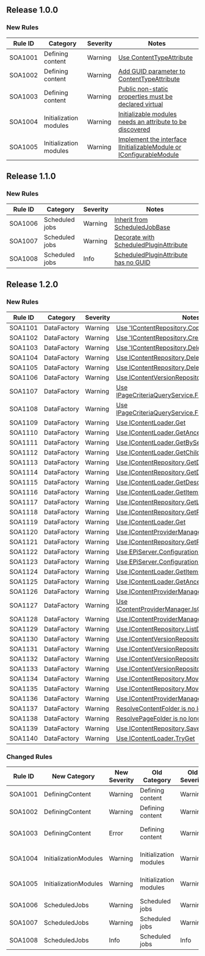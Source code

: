 ﻿## Release 1.0.0

### New Rules

Rule ID | Category | Severity | Notes
--------|----------|----------|-------
SOA1001 | Defining content | Warning | [Use ContentTypeAttribute](https://github.com/Stekeblad/stekeblad.optimizely.analyzers/blob/master/doc/Analyzers/SOA1001.md)
SOA1002 | Defining content | Warning | [Add GUID parameter to ContentTypeAttribute](https://github.com/Stekeblad/stekeblad.optimizely.analyzers/blob/master/doc/Analyzers/SOA1002.md)
SOA1003 | Defining content | Warning | [Public non-static properties must be declared virtual](https://github.com/Stekeblad/stekeblad.optimizely.analyzers/blob/master/doc/Analyzers/SOA1003.md)
SOA1004 | Initialization modules | Warning | [Initializable modules needs an attribute to be discovered](https://github.com/Stekeblad/stekeblad.optimizely.analyzers/blob/master/doc/Analyzers/SOA1004.md)
SOA1005 | Initialization modules | Warning | [Implement the interface IInitializableModule or IConfigurableModule](https://github.com/Stekeblad/stekeblad.optimizely.analyzers/blob/master/doc/Analyzers/SOA1005.md)

## Release 1.1.0

### New Rules

Rule ID | Category | Severity | Notes
--------|----------|----------|-------
SOA1006 | Scheduled jobs | Warning | [Inherit from ScheduledJobBase](https://github.com/Stekeblad/stekeblad.optimizely.analyzers/blob/master/doc/Analyzers/SOA1006.md)
SOA1007 | Scheduled jobs | Warning | [Decorate with ScheduledPluginAttribute](https://github.com/Stekeblad/stekeblad.optimizely.analyzers/blob/master/doc/Analyzers/SOA1007.md)
SOA1008 | Scheduled jobs | Info | [ScheduledPluginAttribute has no GUID](https://github.com/Stekeblad/stekeblad.optimizely.analyzers/blob/master/doc/Analyzers/SOA1008.md)

## Release 1.2.0

### New Rules
Rule ID | Category | Severity | Notes
--------|----------|----------|-------
SOA1101 | DataFactory | Warning | [Use 'IContentRepository.Copy'](https://github.com/Stekeblad/stekeblad.optimizely.analyzers/blob/master/doc/Analyzers/1101.md)
SOA1102 | DataFactory | Warning | [Use 'IContentRepository.CreateLanguageBranch'](https://github.com/Stekeblad/stekeblad.optimizely.analyzers/blob/master/doc/Analyzers/SOA1102.md)
SOA1103 | DataFactory | Warning | [Use 'IContentRepository.Delete'](https://github.com/Stekeblad/stekeblad.optimizely.analyzers/blob/master/doc/Analyzers/SOA1103.md)
SOA1104 | DataFactory | Warning | [Use IContentRepository.DeleteChildren](https://github.com/Stekeblad/stekeblad.optimizely.analyzers/blob/master/doc/Analyzers/SOA1104.md)
SOA1105 | DataFactory | Warning | [Use IContentRepository.DeleteLanguageBranch](https://github.com/Stekeblad/stekeblad.optimizely.analyzers/blob/master/doc/Analyzers/SOA1105.md)
SOA1106 | DataFactory | Warning | [Use IContentVersionRepository.Delete](https://github.com/Stekeblad/stekeblad.optimizely.analyzers/blob/master/doc/Analyzers/SOA1106.md)
SOA1107 | DataFactory | Warning | [Use IPageCriteriaQueryService.FindAllPagesWithCriteria](https://github.com/Stekeblad/stekeblad.optimizely.analyzers/blob/master/doc/Analyzers/SOA1107.md)
SOA1108 | DataFactory | Warning | [Use IPageCriteriaQueryService.FindPagesWithCriteria](https://github.com/Stekeblad/stekeblad.optimizely.analyzers/blob/master/doc/Analyzers/SOA1108.md)
SOA1109 | DataFactory | Warning | [Use IContentLoader.Get](https://github.com/Stekeblad/stekeblad.optimizely.analyzers/blob/master/doc/Analyzers/SOA1109.md)
SOA1110 | DataFactory | Warning | [Use IContentLoader.GetAncestors](https://github.com/Stekeblad/stekeblad.optimizely.analyzers/blob/master/doc/Analyzers/SOA1110.md)
SOA1111 | DataFactory | Warning | [Use IContentLoader.GetBySegment](https://github.com/Stekeblad/stekeblad.optimizely.analyzers/blob/master/doc/Analyzers/SOA1111.md)
SOA1112 | DataFactory | Warning | [Use IContentLoader.GetChildren](https://github.com/Stekeblad/stekeblad.optimizely.analyzers/blob/master/doc/Analyzers/SOA1112.md)
SOA1113 | DataFactory | Warning | [Use IContentRepository.GetDefault](https://github.com/Stekeblad/stekeblad.optimizely.analyzers/blob/master/doc/Analyzers/SOA1113.md)
SOA1114 | DataFactory | Warning | [Use IContentRepository.GetDefault](https://github.com/Stekeblad/stekeblad.optimizely.analyzers/blob/master/doc/Analyzers/SOA1114.md)
SOA1115 | DataFactory | Warning | [Use IContentLoader.GetDescendents](https://github.com/Stekeblad/stekeblad.optimizely.analyzers/blob/master/doc/Analyzers/SOA1115.md)
SOA1116 | DataFactory | Warning | [Use IContentLoader.GetItems](https://github.com/Stekeblad/stekeblad.optimizely.analyzers/blob/master/doc/Analyzers/SOA1116.md)
SOA1117 | DataFactory | Warning | [Use IContentRepository.GetLanguageBranches](https://github.com/Stekeblad/stekeblad.optimizely.analyzers/blob/master/doc/Analyzers/SOA1117.md)
SOA1118 | DataFactory | Warning | [Use IContentRepository.GetReferencesToContent](https://github.com/Stekeblad/stekeblad.optimizely.analyzers/blob/master/doc/Analyzers/SOA1118.md)
SOA1119 | DataFactory | Warning | [Use IContentLoader.Get](https://github.com/Stekeblad/stekeblad.optimizely.analyzers/blob/master/doc/Analyzers/SOA1119.md)
SOA1120 | DataFactory | Warning | [Use IContentProviderManager.GetProvider](https://github.com/Stekeblad/stekeblad.optimizely.analyzers/blob/master/doc/Analyzers/SOA1120.md)
SOA1121 | DataFactory | Warning | [Use IContentRepository.GetReferencesToContent](https://github.com/Stekeblad/stekeblad.optimizely.analyzers/blob/master/doc/Analyzers/SOA1121.md)
SOA1122 | DataFactory | Warning | [Use EPiServer.Configuration.Settings.Instance](https://github.com/Stekeblad/stekeblad.optimizely.analyzers/blob/master/doc/Analyzers/SOA1122.md)
SOA1123 | DataFactory | Warning | [Use EPiServer.Configuration.Settings.Instance](https://github.com/Stekeblad/stekeblad.optimizely.analyzers/blob/master/doc/Analyzers/SOA1123.md)
SOA1124 | DataFactory | Warning | [Use IContentLoader.GetItems](https://github.com/Stekeblad/stekeblad.optimizely.analyzers/blob/master/doc/Analyzers/SOA1124.md)
SOA1125 | DataFactory | Warning | [Use IContentLoader.GetAncestors](https://github.com/Stekeblad/stekeblad.optimizely.analyzers/blob/master/doc/Analyzers/SOA1125.md)
SOA1126 | DataFactory | Warning | [Use IContentProviderManager.HasEntryPoint](https://github.com/Stekeblad/stekeblad.optimizely.analyzers/blob/master/doc/Analyzers/SOA1126.md)
SOA1127 | DataFactory | Warning | [Use IContentProviderManager.IsCapabilitySupported](https://github.com/Stekeblad/stekeblad.optimizely.analyzers/blob/master/doc/Analyzers/SOA1127.md)
SOA1128 | DataFactory | Warning | [Use IContentProviderManager.IsWastebasket](https://github.com/Stekeblad/stekeblad.optimizely.analyzers/blob/master/doc/Analyzers/SOA1128.md)
SOA1129 | DataFactory | Warning | [Use IContentRepository.ListDelayedPublish](https://github.com/Stekeblad/stekeblad.optimizely.analyzers/blob/master/doc/Analyzers/SOA1129.md)
SOA1130 | DataFactory | Warning | [Use IContentVersionRepository.ListPublished](https://github.com/Stekeblad/stekeblad.optimizely.analyzers/blob/master/doc/Analyzers/SOA1130.md)
SOA1131 | DataFactory | Warning | [Use IContentVersionRepository.List](https://github.com/Stekeblad/stekeblad.optimizely.analyzers/blob/master/doc/Analyzers/SOA1131.md)
SOA1132 | DataFactory | Warning | [Use IContentVersionRepository.LoadPublished](https://github.com/Stekeblad/stekeblad.optimizely.analyzers/blob/master/doc/Analyzers/SOA1132.md)
SOA1133 | DataFactory | Warning | [Use IContentVersionRepository.Load](https://github.com/Stekeblad/stekeblad.optimizely.analyzers/blob/master/doc/Analyzers/SOA1133.md)
SOA1134 | DataFactory | Warning | [Use IContentRepository.Move](https://github.com/Stekeblad/stekeblad.optimizely.analyzers/blob/master/doc/Analyzers/SOA1134.md)
SOA1135 | DataFactory | Warning | [Use IContentRepository.MoveToWastbasket](https://github.com/Stekeblad/stekeblad.optimizely.analyzers/blob/master/doc/Analyzers/SOA1135.md)
SOA1136 | DataFactory | Warning | [Use IContentProviderManager.ProviderMap.Iterate](https://github.com/Stekeblad/stekeblad.optimizely.analyzers/blob/master/doc/Analyzers/SOA1136.md)
SOA1137 | DataFactory | Warning | [ResolveContentFolder is no longer supported](https://github.com/Stekeblad/stekeblad.optimizely.analyzers/blob/master/doc/Analyzers/SOA1137.md)
SOA1138 | DataFactory | Warning | [ResolvePageFolder is no longer supported](https://github.com/Stekeblad/stekeblad.optimizely.analyzers/blob/master/doc/Analyzers/SOA1138.md)
SOA1139 | DataFactory | Warning | [Use IContentRepository.Save](https://github.com/Stekeblad/stekeblad.optimizely.analyzers/blob/master/doc/Analyzers/SOA1139.md)
SOA1140 | DataFactory | Warning | [Use IContentLoader.TryGet](https://github.com/Stekeblad/stekeblad.optimizely.analyzers/blob/master/doc/Analyzers/SOA1140.md)

### Changed Rules

Rule ID | New Category | New Severity | Old Category | Old Severity | Notes
--------|--------------|--------------|--------------|--------------|-------
SOA1001 | DefiningContent | Warning | Defining content | Warning | [Use ContentTypeAttribute](https://github.com/Stekeblad/stekeblad.optimizely.analyzers/blob/master/doc/Analyzers/SOA1001.md)
SOA1002 | DefiningContent | Warning | Defining content | Warning | [Add GUID parameter to ContentTypeAttribute](https://github.com/Stekeblad/stekeblad.optimizely.analyzers/blob/master/doc/Analyzers/SOA1002.md)
SOA1003 | DefiningContent | Error | Defining content | Warning | [Public non-static properties must be declared virtual](https://github.com/Stekeblad/stekeblad.optimizely.analyzers/blob/master/doc/Analyzers/SOA1003.md)
SOA1004 | InitializationModules | Warning | Initialization modules | Warning | [Initializable modules needs an attribute to be discovered](https://github.com/Stekeblad/stekeblad.optimizely.analyzers/blob/master/doc/Analyzers/SOA1004.md)
SOA1005 | InitializationModules | Warning | Initialization modules | Warning | [Implement the interface IInitializableModule or IConfigurableModule](https://github.com/Stekeblad/stekeblad.optimizely.analyzers/blob/master/doc/Analyzers/SOA1005.md)
SOA1006 | ScheduledJobs | Warning | Scheduled jobs | Warning | [Inherit from ScheduledJobBase](https://github.com/Stekeblad/stekeblad.optimizely.analyzers/blob/master/doc/Analyzers/SOA1006.md)
SOA1007 | ScheduledJobs | Warning | Scheduled jobs | Warning | [Decorate with ScheduledPluginAttribute](https://github.com/Stekeblad/stekeblad.optimizely.analyzers/blob/master/doc/Analyzers/SOA1007.md)
SOA1008 | ScheduledJobs | Info | Scheduled jobs | Info | [ScheduledPluginAttribute has no GUID](https://github.com/Stekeblad/stekeblad.optimizely.analyzers/blob/master/doc/Analyzers/SOA1008.md)